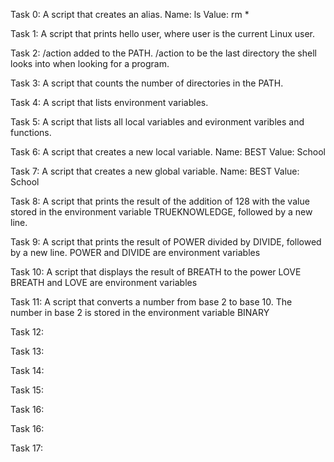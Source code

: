 Task 0: A script that creates an alias.
Name: ls
Value: rm *

Task 1: A script that prints hello user, where user is the current Linux user.

Task 2: /action added to the PATH. /action to be the last directory the shell looks into when looking for a program.

Task 3: A script that counts the number of directories in the PATH.

Task 4: A script that lists environment variables.

Task 5: A script that lists all local variables and evironment varibles and functions.

Task 6: A script that creates a new local variable. Name: BEST Value: School

Task 7: A script that creates a new global variable. Name: BEST Value: School

Task 8: A script that prints the result of the addition of 128 with the value stored in the environment variable TRUEKNOWLEDGE, followed by a new line.

Task 9: A script that prints the result of POWER divided by DIVIDE, followed by a new line. POWER and DIVIDE are environment variables

Task 10: A script that displays the result of BREATH to the power LOVE
BREATH and LOVE are environment variables

Task 11: A script that converts a number from base 2 to base 10.
The number in base 2 is stored in the environment variable BINARY

Task 12:

Task 13:

Task 14:

Task 15:

Task 16:

Task 16:

Task 17:
